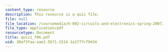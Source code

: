 ```yaml
---
content_type: resource
description: This resource is a quiz file.
file: null
file_location: /coursemedia/6-002-circuits-and-electronics-spring-2007/30af3faaaae25b7115141a1f7fcf9434_quiz1_f06.pdf
file_type: application/pdf
resourcetype: Document
title: quiz1_f06.pdf
uid: 30af3faa-aae2-5b71-1514-1a1f7fcf9434
---
```

